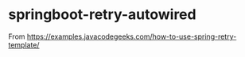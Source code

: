 # springboot-retry-autowired
From https://examples.javacodegeeks.com/how-to-use-spring-retry-template/
